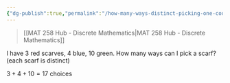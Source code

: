 ```yaml
---
{"dg-publish":true,"permalink":"/how-many-ways-distinct-picking-one-counting-example/","dgHomeLink":true,"dgPassFrontmatter":false,"dgShowLocalGraph":true}
---
```


> [[MAT 258 Hub - Discrete Mathematics|MAT 258 Hub - Discrete Mathematics]]

I have 3 red scarves, 4 blue, 10 green. How many ways can I pick a scarf? (each scarf is distinct)

$3+4+10=17$ choices